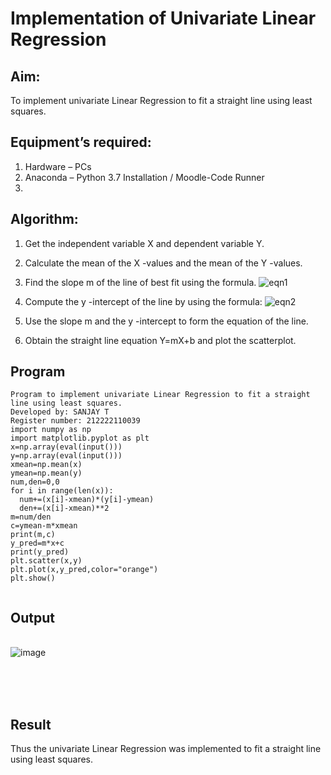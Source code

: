 # Implementation of Univariate Linear Regression

## Aim:

To implement univariate Linear Regression to fit a straight line using least squares.

## Equipment’s required:

1.	Hardware – PCs
2.	Anaconda – Python 3.7 Installation / Moodle-Code Runner
3.	
## Algorithm:

1.	Get the independent variable X and dependent variable Y.

2.	Calculate the mean of the X -values and the mean of the Y -values.
	
3.	Find the slope m of the line of best fit using the formula.
 ![eqn1](./eq1.jpg)
 
4.	Compute the y -intercept of the line by using the formula:
![eqn2](./eq2.jpg)

5.	Use the slope m and the y -intercept to form the equation of the line.
	
6.	Obtain the straight line equation Y=mX+b and plot the scatterplot.
	
## Program
```
Program to implement univariate Linear Regression to fit a straight line using least squares.
Developed by: SANJAY T
Register number: 212222110039
import numpy as np
import matplotlib.pyplot as plt
x=np.array(eval(input()))
y=np.array(eval(input()))
xmean=np.mean(x)
ymean=np.mean(y)
num,den=0,0
for i in range(len(x)):
  num+=(x[i]-xmean)*(y[i]-ymean)
  den+=(x[i]-xmean)**2
m=num/den
c=ymean-m*xmean
print(m,c)
y_pred=m*x+c
print(y_pred)
plt.scatter(x,y)
plt.plot(x,y_pred,color="orange")
plt.show()


```
## Output
</br>![image](https://github.com/sanjaythiyagarajan/Univariate-Linear-Regression/assets/119409242/f1cd5591-b8b2-472a-849f-b5e19abdb391)

</br>
</br>
</br>

## Result

Thus the univariate Linear Regression was implemented to fit a straight line using least squares.
